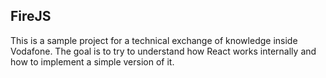 ## FireJS

This is a sample project for a technical exchange of knowledge inside Vodafone. The goal is to try to understand how React works internally and how to implement a simple version of it.
